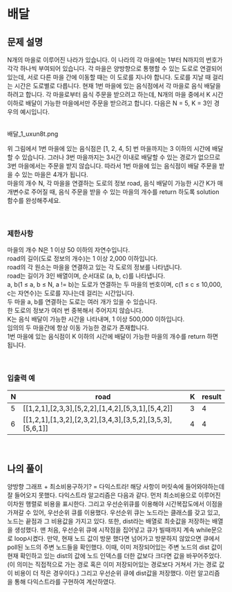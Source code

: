 # 배달

## 문제 설명
N개의 마을로 이루어진 나라가 있습니다. 이 나라의 각 마을에는 1부터 N까지의 번호가 각각 하나씩 부여되어 있습니다. 각 마을은 양방향으로 통행할 수 있는 도로로 연결되어 있는데, 서로 다른 마을 간에 이동할 때는 이 도로를 지나야 합니다. 도로를 지날 때 걸리는 시간은 도로별로 다릅니다. 현재 1번 마을에 있는 음식점에서 각 마을로 음식 배달을 하려고 합니다. 각 마을로부터 음식 주문을 받으려고 하는데, N개의 마을 중에서 K 시간 이하로 배달이 가능한 마을에서만 주문을 받으려고 합니다. 다음은 N = 5, K = 3인 경우의 예시입니다. <br><br>

배달_1_uxun8t.png

위 그림에서 1번 마을에 있는 음식점은 [1, 2, 4, 5] 번 마을까지는 3 이하의 시간에 배달할 수 있습니다. 그러나 3번 마을까지는 3시간 이내로 배달할 수 있는 경로가 없으므로 3번 마을에서는 주문을 받지 않습니다. 따라서 1번 마을에 있는 음식점이 배달 주문을 받을 수 있는 마을은 4개가 됩니다.<br>
마을의 개수 N, 각 마을을 연결하는 도로의 정보 road, 음식 배달이 가능한 시간 K가 매개변수로 주어질 때, 음식 주문을 받을 수 있는 마을의 개수를 return 하도록 solution 함수를 완성해주세요.

<br>

### 제한사항
마을의 개수 N은 1 이상 50 이하의 자연수입니다.<br>
road의 길이(도로 정보의 개수)는 1 이상 2,000 이하입니다.<br>
road의 각 원소는 마을을 연결하고 있는 각 도로의 정보를 나타냅니다.<br>
road는 길이가 3인 배열이며, 순서대로 (a, b, c)를 나타냅니다.<br>
a, b(1 ≤ a, b ≤ N, a != b)는 도로가 연결하는 두 마을의 번호이며, c(1 ≤ c ≤ 10,000, c는 자연수)는 도로를 지나는데 걸리는 시간입니다.<br>
두 마을 a, b를 연결하는 도로는 여러 개가 있을 수 있습니다.<br>
한 도로의 정보가 여러 번 중복해서 주어지지 않습니다.<br>
K는 음식 배달이 가능한 시간을 나타내며, 1 이상 500,000 이하입니다.<br>
임의의 두 마을간에 항상 이동 가능한 경로가 존재합니다.<br>
1번 마을에 있는 음식점이 K 이하의 시간에 배달이 가능한 마을의 개수를 return 하면 됩니다.

<br>

### 입출력 예
| N | road                                                      | K | result |
|---|-----------------------------------------------------------|---|--------|
| 5 | [[1,2,1],[2,3,3],[5,2,2],[1,4,2],[5,3,1],[5,4,2]]         | 3 | 4      |
| 6 | [[1,2,1],[1,3,2],[2,3,2],[3,4,3],[3,5,2],[3,5,3],[5,6,1]] | 4 | 4      |

<br>

## 나의 풀이
양방향 그래프 + 최소비용구하기? = 다익스트라! 해당 사항이 머릿속에 들어와야하는데 잘 들어오지 못했다. 다익스트라 알고리즘은 다음과 같다. 먼저 최소비용으로 이루어진 이차원 행렬로 비용을 표시한다. 그리고 우선순위큐를 이용해야 시간복잡도에서 이점을 가져갈 수 있어, 우선순위 큐를 이용했다. 우선순위 큐는 노드라는 클래스를 갖고 있고, 노드는 끝점과 그 비용값을 가지고 있다. 또한, dist라는 배열로 최솟값을 저장하는 배열을 생성했다. 맨 처음, 우선순위 큐에 시작점을 집어넣고 큐가 빌때까지 계속 while문으로 loop시켰다. 만약, 현재 노드 값이 방문 했다면 넘어가고 방문하지 않았으면 큐에서 poll된 노드의 주변 노드들을 확인했다. 이때, 이미 저장되어있는 주변 노드의 dist 값이 현재 확인하고 있는 dist의 값에 노드 인덱스를 더한 값보다 크다면 값을 바꾸어주었다. (이 의미는 직접적으로 가는 경로 혹은 이미 저장되어있는 경로보다 거쳐서 가는 경로 값이 비용이 더 작은 경우이다.) 그리고 우선순위 큐에 dist값을 저장했다. 이런 알고리즘을 통해 다익스트라를 구현하여 계산하였다.